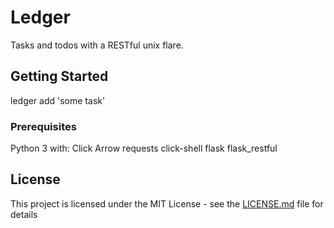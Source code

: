 # Ledger

Tasks and todos with a RESTful unix flare.

## Getting Started

ledger add 'some task'

### Prerequisites
Python 3 with:
	Click
	Arrow
	requests
	click-shell
	flask
	flask_restful

## License

This project is licensed under the MIT License - see the [LICENSE.md](LICENSE.md) file for details
